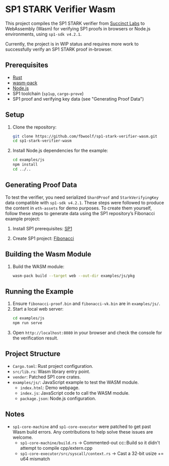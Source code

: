 # SP1 STARK Verifier Wasm

This project compiles the SP1 STARK verifier from [Succinct Labs](https://github.com/succinctlabs/sp1) to WebAssembly (Wasm) for verifying SP1 proofs in browsers or Node.js environments, using `sp1-sdk v4.2.1`.

Currently, the project is in WIP status and requires more work to successfully verify an SP1 STARK proof in-browser.

## Prerequisites

- [Rust](https://www.rust-lang.org/tools/install)
- [wasm-pack](https://rustwasm.github.io/wasm-pack/installer/)
- [Node.js](https://nodejs.org/)
- SP1 toolchain (`sp1up`, `cargo-prove`)
- SP1 proof and verifying key data (see "Generating Proof Data")

## Setup

1. Clone the repository:
   ```bash
   git clone https://github.com/fbwoolf/sp1-stark-verifier-wasm.git
   cd sp1-stark-verifier-wasm
   ```

2. Install Node.js dependencies for the example:
   ```bash
   cd examples/js
   npm install
   cd ../..
   ```

## Generating Proof Data

To test the verifier, you need serialized `ShardProof` and `StarkVerifyingKey` data compatible with `sp1-sdk v4.2.1`. These steps were followed to produce the content in `eth-assets` for demo purposes. To create them yourself, follow these steps to generate data using the SP1 repository’s Fibonacci example project:

1. Install SP1 prerequisites: [SP1](https://docs.succinct.xyz/docs/sp1/getting-started/install)

2. Create SP1 project: [Fibonacci](https://docs.succinct.xyz/docs/sp1/getting-started/quickstart)

## Building the Wasm Module

1. Build the WASM module:
   ```bash
   wasm-pack build --target web --out-dir examples/js/pkg
   ```

## Running the Example

1. Ensure `fibonacci-proof.bin` and `fibonacci-vk.bin` are in `examples/js/`.
2. Start a local web server:
   ```bash
   cd examples/js
   npm run serve
   ```
3. Open `http://localhost:8080` in your browser and check the console for the verification result.

## Project Structure

- `Cargo.toml`: Rust project configuration.
- `src/lib.rs`: Wasm library entry point.
- `vender`: Patched SP1 core crates.
- `examples/js/`: JavaScript example to test the WASM module.
  - `index.html`: Demo webpage.
  - `index.js`: JavaScript code to call the WASM module.
  - `package.json`: Node.js configuration.

## Notes

- `sp1-core-machine` and `sp1-core-executor` were patched to get past Wasm build errors. Any contributions to help solve these issues are welcome.
   - `sp1-core-machine/build.rs` → Commented-out cc::Build so it didn't attempt to compile cpp/extern.cpp
   - `sp1-core-executor/src/syscall/context.rs` → Cast a 32-bit usize += u64 mismatch
